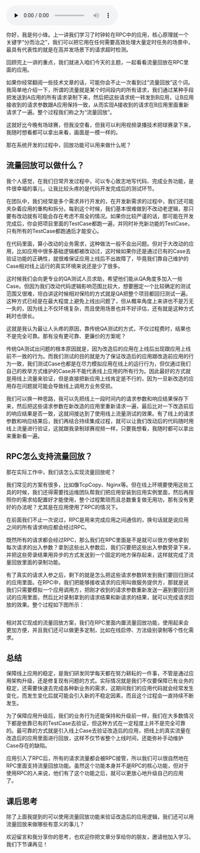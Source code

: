 <audio id="audio" title="21 | 流量回放：保障业务技术升级的神器" controls="" preload="none"><source id="mp3" src="https://static001.geekbang.org/resource/audio/c5/df/c520d62f94ada8aaaa0859f5e4988fdf.mp3"></audio>

你好，我是何小锋。上一讲我们学习了时钟轮在RPC中的应用，核心原理就一个关键字“分而治之”，我们可以把它用在任何需要高效处理大量定时任务的场景中，最具有代表性的就是在高并发场景下的请求超时检测。

回顾完上一讲的重点，我们就进入咱们今天的主题，一起看看流量回放在RPC里面的应用。

如果你经常翻阅一些技术文章的话，可能你会不止一次看到过“流量回放”这个词。我简单地介绍一下，所谓的流量就是某个时间段内的所有请求，我们通过某种手段把发送到A应用的所有请求录制下来，然后把这些请求统一转发到B应用，让B应用接收到的请求参数跟A应用保持一致，从而实现A接收到的请求在B应用里面重新请求了一遍。整个过程我们称之为“流量回放”。

这就好比今晚有场球赛，但我没空看，但我可以利用视频录播技术把球赛录下来，我随时想看都可以拿出来看，画面是一模一样的。

那在系统开发的过程中，回放功能可以用来做什么呢？

## 流量回放可以做什么？

我个人感觉，在我们日常开发过程中，可以专心致志地写代码、完成业务功能，是件很幸福的事儿，让我比较头疼的是代码开发完成后的测试环节。

在团队中，我们经常是多个需求并行开发的，在开发新需求的过程中，我们还可能夹杂着应用的重构和拆分。每到这个时候，我们基本很难做到不改动老逻辑，那只要有改动就有可能会存在考虑不周全的情况。如果你比较严谨的话，那可能在开发完成后，你会把项目里面的TestCase都跑一遍，并同时补充新功能的TestCase，只有所有的TestCase都跑通后才能安心。

在代码里面，算小改动的业务需求，这种做法一般不会出问题。但对于大改动的应用，比如应用中很多基础逻辑都被改动过，这时候如果你还是通过已有的Case去验证功能的正确性，就很难保证应用上线后不出故障了，毕竟我们靠自己维护的Case相对线上运行的真实环境来说还是少了很多。

这时候我们会向更专业的QA测试人员求助，希望他们能从QA角度多加入一些Case。但因为我们改动代码逻辑影响范围比较大，想要圈定一个比较确定的测试范围又很难，坦白讲这时候相对保险的方式就是QA把整个项目都回归测试一遍。这种方式已经是在最大程度上避免上线出问题了，但从概率角度上来讲也不是万无一失的，因为线上不仅环境复杂，而且使用场景也并不好评估，还有就是这种方式耗时也很长。

这就是我认为最让人头疼的原因，靠传统QA测试的方式，不仅过程费时，结果也不是完全可靠。那有没有更可靠、更廉价的方案呢？

传统QA测试出问题的根本原因就是，因为改造后的应用在上线后出现跟应用上线前不一致的行为。而我们测试的目的就是为了保证改造后的应用跟改造前应用的行为一致，我们测试Case也都是在尽力模拟应用在线上的运行行为，但仅通过我们自己的枚举方式维护的Case并不能代表线上应用的所有行为。因此最好的方式就是用线上流量来验证，但是直接把新应用上线肯定是不行的，因为一旦新改造的应用存在问题就可能会导致线上调用方业务受损。

我们可以换一种思路，我可以先把线上一段时间内的请求参数和响应结果保存下来，然后把这些请求参数在新改造的应用里重新请求一遍，最后比对一下改造前后的响应结果是否一致，这就间接达到了使用线上流量测试的效果。有了线上的请求参数和响应结果后，我们再结合持续集成过程，就可以让我们改动后的代码随时用线上流量进行验证，这就跟我录制球赛视频一样，只要我想看，我随时都可以拿出来重新看一遍。

## RPC怎么支持流量回放？

那在实际工作中，我们该怎么实现流量回放呢？

我们常见的方案有很多，比如像TcpCopy、Nginx等。但在线上环境要使用这些工具的时候，我们还得需要找运维团队帮我们把应用安装到应用实例里面，然后再按照你的需求给配置好才能使用，整个过程繁琐而且总数重复做无用功，那有没有更好的办法呢？尤其是在应用使用了RPC的情况下。

在前面我们不止一次说过，RPC是用来完成应用之间通信的，换句话就是说应用之间的所有请求响应都会经过RPC。

既然所有的请求都会经过RPC，那么我们在RPC里面是不是就可以很方便地拿到每次请求的出入参数？拿到这些出入参数后，我们只要把这些出入参数旁录下来，并把这些旁录结果用异步的方式发送到一个固定的地方保存起来，这样就完成了流量回放里面的录制功能。

有了真实的请求入参之后，剩下的就是怎么把这些请求参数转发到我们要回归测试的应用里面。在RPC中，我们把能够接收请求的应用叫做服务提供方，那就是说我们只需要模拟一个应用调用方，把刚才收到的请求参数重新发送一遍到要回归测试的应用里面，然后比对录制拿到的请求结果和新请求的结果，就可以完成请求回放的效果。整个过程如下图所示：

<img src="https://static001.geekbang.org/resource/image/df/c8/df79756a8c5345d1ccaca96a77c9f1c8.jpg" alt="" title="RPC回放过程">

相对其它现成的流量回放方案，我们在RPC里面内置流量回放功能，使用起来会更加方便，并且我们还可以做更多定制，比如在线启停、方法级别录制等个性化需求。

## 总结

保障线上应用的稳定，是我们研发同学每天都在努力耕耘的一件事，不管是通过应用架构升级，还是修复现有问题的方式。实际情况就是我们不仅要保障已有业务的稳定，还需要快速去完成各种新业务的需求，这期间我们的应用代码就会经常发生变化，而发生变化后就可能会引入新的不稳定因素，而且这个过程会一直持续不断发生。

为了保障应用升级后，我们的业务行为还能保持和升级前一样，我们在大多数情况下都是依靠已有的TestCase去验证，但这种方式在一定程度上并不是完全可靠的。最可靠的方式就是引入线上Case去验证改造后的应用，把线上的真实流量在改造后的应用里面进行回放，这样不仅节省整个上线时间，还能弥补手动维护Case存在的缺陷。

应用引入了RPC后，所有的请求流量都会被RPC接管，所以我们可以很自然地在RPC里面支持流量回放功能。虽然这个功能本身并不是RPC的核心功能，但对于使用RPC的人来说，他们有了这个功能之后，就可以更放心地升级自己的应用了。

## 课后思考

除了上面我提到的可以使用流量回放功能来验证改造后的应用逻辑，我们还可以用流量回放来做哪些有意义的事儿？

欢迎留言和我分享你的思考，也欢迎你把文章分享给你的朋友，邀请他加入学习。我们下节课再见！
